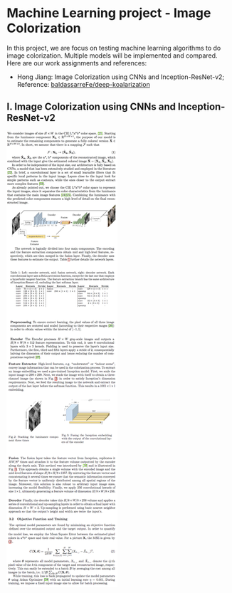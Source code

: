 # Machine Learning project - Image Colorization
In this project, we are focus on testing machine learning algorithms to do image colorization. Multiple models will be implemented and compared. Here are our work assignments and references:

* Hong Jiang: 
Image Colorization using CNNs and Inception-ResNet-v2; Reference: [baldassarreFe/deep-koalarization](https://github.com/baldassarreFe/deep-koalarization)

## I. Image Colorization using CNNs and Inception-ResNet-v2
![](https://github.com/brainleft/ML-project/blob/master/CNNs%20and%20Inception-ResNet-v2/image_in_readme/IMG_0855.JPG)
